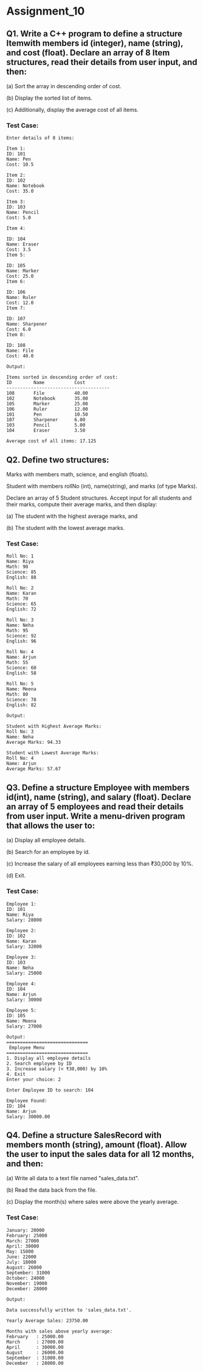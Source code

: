 # Assignment_10
## Q1. Write a C++ program to define a structure Itemwith members id (integer), name (string), and cost (float). Declare an array of 8 Item structures, read their details from user input, and then:

  (a) Sort the array in descending order of cost.

  (b) Display the sorted list of items.

  (c) Additionally, display the average cost of all items.

### Test Case:
```text
Enter details of 8 items:

Item 1:
ID: 101
Name: Pen
Cost: 10.5

Item 2:
ID: 102
Name: Notebook
Cost: 35.0

Item 3:
ID: 103
Name: Pencil
Cost: 5.0

Item 4:

ID: 104
Name: Eraser
Cost: 3.5
Item 5:

ID: 105
Name: Marker
Cost: 25.0
Item 6:

ID: 106
Name: Ruler
Cost: 12.0
Item 7:

ID: 107
Name: Sharpener
Cost: 6.0
Item 8:

ID: 108
Name: File
Cost: 40.0

Output:

Items sorted in descending order of cost:
ID        Name           Cost      
--------------------------------------
108       File           40.00     
102       Notebook       35.00     
105       Marker         25.00     
106       Ruler          12.00     
101       Pen            10.50     
107       Sharpener      6.00      
103       Pencil         5.00      
104       Eraser         3.50      

Average cost of all items: 17.125

```

## Q2. Define two structures:

   Marks with members math, science, and english (floats).

   Student with members rollNo (int), name(string), and marks (of type Marks).

   Declare an array of 5 Student structures. Accept input for all students and their marks, compute their average marks, and then display:

  (a) The student with the highest average marks, and

  (b) The student with the lowest average marks.

### Test Case:
```text
Roll No: 1
Name: Riya
Math: 90
Science: 85
English: 88

Roll No: 2
Name: Karan
Math: 70
Science: 65
English: 72

Roll No: 3
Name: Neha
Math: 95
Science: 92
English: 96

Roll No: 4
Name: Arjun
Math: 55
Science: 60
English: 58

Roll No: 5
Name: Meena
Math: 80
Science: 78
English: 82

Output:

Student with Highest Average Marks:
Roll No: 3
Name: Neha
Average Marks: 94.33

Student with Lowest Average Marks:
Roll No: 4
Name: Arjun
Average Marks: 57.67
```
## Q3. Define a structure Employee with members id(int), name (string), and salary (float). Declare an array of 5 employees and read their details from user input. Write a menu-driven program that allows the user to:

(a) Display all employee details.

(b) Search for an employee by id.

(c) Increase the salary of all employees earning less than ₹30,000 by 10%.

(d) Exit.

### Test Case:
```text
Employee 1:
ID: 101
Name: Riya
Salary: 28000

Employee 2:
ID: 102
Name: Karan
Salary: 32000

Employee 3:
ID: 103
Name: Neha
Salary: 25000

Employee 4:
ID: 104
Name: Arjun
Salary: 30000

Employee 5:
ID: 105
Name: Meena
Salary: 27000

Output:
==============================
 Employee Menu 
==============================
1. Display all employee details
2. Search employee by ID
3. Increase salary (< ₹30,000) by 10%
4. Exit
Enter your choice: 2

Enter Employee ID to search: 104

Employee Found:
ID: 104
Name: Arjun
Salary: 30000.00
```
## Q4. Define a structure SalesRecord with members month (string), amount (float). Allow the user to input the sales data for all 12 months, and then:

  (a) Write all data to a text file named "sales_data.txt".

  (b) Read the data back from the file.

  (c) Display the month(s) where sales were above the yearly average.

### Test Case:
```text
January: 20000
February: 25000
March: 27000
April: 30000
May: 15000
June: 22000
July: 18000
August: 26000
September: 31000
October: 24000
November: 19000
December: 28000

Output:

Data successfully written to 'sales_data.txt'.

Yearly Average Sales: 23750.00

Months with sales above yearly average:
February   : 25000.00
March      : 27000.00
April      : 30000.00
August     : 26000.00
September  : 31000.00
December   : 28000.00

